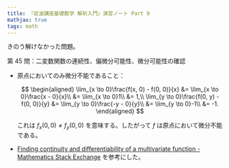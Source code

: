 ```yaml
---
title: 『岩波講座基礎数学 解析入門』演習ノート Part 9
mathjax: true
tags: math
---
```


きのう解けなかった問題。

第 45 問：二変数関数の連続性、偏微分可能性、微分可能性の確認

* 原点においてのみ微分不能であること：

  $$
  \begin{aligned}
  \lim_{x \to 0}\frac{f(x, 0) - f(0, 0)}{x}
  &= \lim_{x \to 0}\frac{x - 0}{x}\\
  &= \lim_{x \to 0}1\\
  &= 1,\\
  \lim_{y \to 0}\frac{f(0, y) - f(0, 0)}{y}
  &= \lim_{y \to 0}\frac{-y - 0}{y}\\
  &= \lim_{y \to 0}-1\\
  &= -1.
  \end{aligned}
  $$

  これは $f_x(0, 0) \ne f_y(0, 0)$ を意味する。したがって $f$ は原点において微分不能である。
* [Finding continuity and differentiability of a multivariate function - Mathematics Stack Exchange](https://math.stackexchange.com/questions/940011/finding-continuity-and-differentiability-of-a-multivariate-function) を参考にした。

